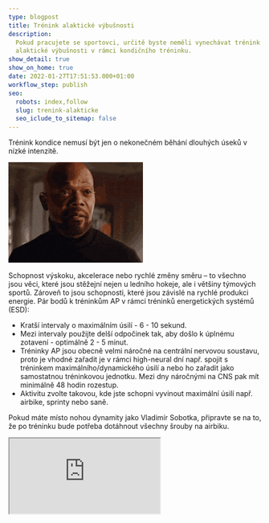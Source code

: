 ```yaml
---
type: blogpost
title: Trénink alaktické výbušnosti
description:
  Pokud pracujete se sportovci, určitě byste neměli vynechávat trénink
  alaktické výbušnosti v rámci kondičního tréninku.
show_detail: true
show_on_home: true
date: 2022-01-27T17:51:53.000+01:00
workflow_step: publish
seo:
  robots: index,follow
  slug: trenink-alakticke
  seo_iclude_to_sitemap: false
---
```


Trénink kondice nemusí být jen o nekonečném běhání dlouhých úseků v nízké intenzitě.

![](/assets/uploads/aaaaaaaa.gif)

Schopnost výskoku, akcelerace nebo rychlé změny směru – to všechno jsou věci, které jsou stěžejní nejen u ledního hokeje, ale i většiny týmových sportů. Zároveň to jsou schopnosti, které jsou závislé na rychlé produkci energie. Pár bodů k tréninkům AP v rámci tréninků energetických systémů (ESD):

*   Kratší intervaly o maximálním úsilí - 6 - 10 sekund.
*   Mezi intervaly použijte delší odpočinek tak, aby došlo k úplnému zotavení - optimálně 2 - 5 minut.
*   Tréninky AP jsou obecně velmi náročné na centrální nervovou soustavu, proto je vhodné zařadit je v rámci high-neural dní např. spojit s tréninkem maximálního/dynamického úsilí a nebo ho zařadit jako samostatnou tréninkovou jednotku. Mezi dny náročnými na CNS pak mít minimálně 48 hodin rozestup.
*   Aktivitu zvolte takovou, kde jste schopni vyvinout maximální úsilí např. airbike, sprinty nebo saně.

Pokud máte místo nohou dynamity jako Vladimír Sobotka, připravte se na to, že po tréninku bude potřeba dotáhnout všechny šrouby na airbiku.

<div class="embed-responsive embed-responsive-16by9">

<iframe class="embed-responsive-item" src="https://www.youtube.com/embed/qrOOn0HY6E0" allowfullscreen></iframe>
